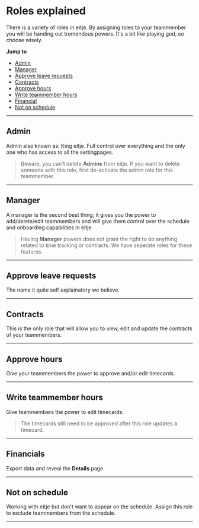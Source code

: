 # Roles explained

There is a variety of roles in eitje. By assigning roles to your teammember you will be handing out tremendous powers. It's a bit like playing god, so choose wisely. 

**Jump to**
* [Admin](/en/rollen?id=admin)
* [Manager](/en/rollen?id=manager)
* [Approve leave requests](/en/rollen?id=approve-leave-requests)
* [Contracts](/en/rollen?id=contracts)
* [Approve hours](/en/rollen?id=approve-hours)
* [Write teammember hours](/en/rollen?id=write-teammember-hours)
* [Financial](/en/rollen?id=financial)
* [Not on schedule](rollen?id=not-on-schedule)

---

## Admin

Admin also known as: King eitje. Full control over everything and the only one who has access to all the settingpages.

> Beware, you can't delete **Admins** from eitje. If you want to delete someone with this role, first de-activate the admin role for this teammember.

---

## Manager

A manager is the second best thing; it gives you the power to add/delete/edit teammembers and will give them control over the schedule and onboarding capabilities in eitje.

> Having **Manager** powers does not grant the right to do anything related to time tracking or contracts. We have seperate roles for these features.

---

## Approve leave requests

The name it quite self explainatory we believe.

---

## Contracts

This is the only role that will allow you to view, edit and update the contracts of your teammembers.


---

## Approve hours

Give your teammembers the power to approve and/or edit timecards. 


---

## Write teammember hours

Give teammembers the power to edit timecards.

> The timecards still need to be approved after this role updates a timecard.

---

## Financials

Export data and reveal the **Details** page. 


---

## Not on schedule

Working with eitje but don't want to appear on the schedule. Assign this role to exclude teammembers from the schedule.



---
